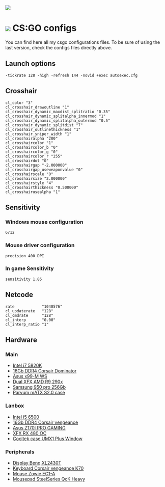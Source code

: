 ![](https://lh3.googleusercontent.com/2HuAtPLtdSt96gYMEbYti9tmj6wDUpt2R35fCmN98_7XJiuR7KDXCfCz8oAsGF4GbkMKpngxG7xg92vMR_WfkUDb6fonFxWPHcV3QQ3RFKDW-LNEbun3cmzgEtvTRg9ZhyqUPwPxOEmgunFJPY7D6mc91Z0ap8JCbtemilgtvjyrLFCFVtQ-XH1H66-GgzYJxr1W_bggDLUAYl9RDZcshfq1kAD72SWdQvP8yeG0d0d9yi7DF1v4bW9PwlORpGhMlPVG-wvoVjkBewaKWKO-g6ifYHKgUz-eXM59RPsmohB_RvaD7Ociz9V1THH_KttvdcbbNcUol2gZBol0beexQX9ZhVhYT_7cznUGWAlZvdyn_RRC4YS2VKTxlhkP6_S52eCNnDDqDH4iWrZop2nPcSrVWFWzoPNX4dCVECAs5MByBaX-IZ-TIooj-S_-3Lnj16KSU0B60HzfWaDsTG5l89MWDLCUcJs1Q9kNEjAn5t6HYu3jQWS0ekCf6-N28Ob4xbjKEzebrQK8x2Rc76VWpEZSW9WhUlkawy6UPi8RNZwyPkLOQ_r04UZt58r5-3Wn5t2r=w1444-no)

# ![](https://lh3.googleusercontent.com/h22PNgYuDGCxIUk-hKgSaD1G9WzPY0v_AiHW8LtWubswaza4DgL3Wnbzt7PXewD_OWTCj3ecTA8DUrt6IDxRHqyeFDH2yflZyoJif8WluONbQ_fsHcQ46bgU5s-XsNx2mSd7c1uhP-BO2onu4Lg5u19GwhTXvQEVVzjPUSBk0PAIJmXPDbBWtqyJADwGviol8ZmXRdvcTEwgK2Halcxf1Ys3cXT4t9a2cypvjlHf0UpXHAqV_R4h2Wd59234LE5ZnEpGHN3YZC-uPQjqnzzXLz7mYEf0uXcvNrHWPFfQfcLNOJGGT4p-s_4op0dSple7SU4guVZlb7uLaTTNTkW_VBR23_amLA46eKxB_a1M6lW6MUA8NV57AzGPGC4pw9HTOXpWGMaw98u3zKAIvK-H6tb9gAj0EAlJZU9RTD1vqpkpXoPxs9oobOoFVoxKBDu45bvBCssGfhOuP2IrvnW6Y5LTXInyAeCkvjsjIwac_dLnt3TC-JGGRfvHqN0GnAKPrnK2cHW4D83pE7BmVHtoIwYPJJ7n8RvU6CY28P5jTvPe8Izb7o7EzV1bI_zsAzZueVgw=s120-no) CS:GO configs

You can find here all my csgo configurations files. To be sure of using the last version, check the configs files directly above.

## Launch options
```
-tickrate 128 -high -refresh 144 -novid +exec autoexec.cfg
```

## Crosshair

```
cl_color "3"
cl_crosshair_drawoutline "1"
cl_crosshair_dynamic_maxdist_splitratio "0.35"
cl_crosshair_dynamic_splitalpha_innermod "1"
cl_crosshair_dynamic_splitalpha_outermod "0.5"
cl_crosshair_dynamic_splitdist "7"
cl_crosshair_outlinethickness "1"
cl_crosshair_sniper_width "1"
cl_crosshairalpha "200"
cl_crosshaircolor "1"
cl_crosshaircolor_b "0"
cl_crosshaircolor_g "0"
cl_crosshaircolor_r "255"
cl_crosshairdot "0"
cl_crosshairgap "-2.000000"
cl_crosshairgap_useweaponvalue "0"
cl_crosshairscale "0"
cl_crosshairsize "2.000000"
cl_crosshairstyle "4"
cl_crosshairthickness "0.500000"
cl_crosshairusealpha "1"
```

## Sensitivity

### Windows mouse configuration

```
6/12
```

### Mouse driver configuration

```
precision 400 DPI
```

### In game Sensitivity

```
sensitivity 1.85
```

## Netcode

```
rate            "1048576"
cl_updaterate   "128"
cl_cmdrate      "128"
cl_interp       "0.00"
cl_interp_ratio "1"
```

## Hardware

### Main

- [Intel i7 5820K](http://ark.intel.com/fr/products/82932/Intel-Core-i7-5820K-Processor-15M-Cache-up-to-3_60-GHz)
- [16Gb DDR4 Corsair Dominator](http://www.corsair.com/en/dominator-platinum-series-16gb-2-x-8gb-ddr4-dram-2666mhz-c15-memory-kit-cmd16gx4m2a2666c15)
- [Asus x99-M WS](https://www.asus.com/Motherboards/X99M_WS/)
- [Dual XFX AMD R9 290x](http://www.xfxforce.com/en-us/products/amd-radeon-r9-200-series/amd-radeon-r9-290x-black-edition-r9-290x-edbd)
- [Samsung 950 pro 256Gb](http://www.samsung.com/semiconductor/minisite/ssd/product/consumer/950pro.html)
- [Parvum mATX S2.0 case](http://www.parvumsystems.com/product/s2-5-matx)

### Lanbox

- [Intel i5 6500](http://ark.intel.com/fr/products/88184/Intel-Core-i5-6500-Processor-6M-Cache-up-to-3_60-GHz)
- [16Gb DDR4 Corsair vengeance](http://www.corsair.com/en/vengeance-lpx-16gb-2x8gb-ddr4-dram-3000mhz-c15-memory-kit-black-cmk16gx4m2b3000c15)
- [Asus Z170I PRO GAMING](https://www.asus.com/Motherboards/Z170I-PRO-GAMING/)
- [XFX RX 480 OC](http://www.xfxforce.com/en-us/products/amd-radeon-rx-400-series/rx480xxx-rx-480m8bfa6)
- [Cooltek case UMX1 Plus Window](http://www.cooltek.de/en/jonsbo/umx-series/142/umx1-plus-window)

### Peripherals

- [Display Benq XL2430T](http://www.benq.com/product/monitor/xl2430t/)
- [Keyboard Corsair vengeance K70](http://www.corsair.com/en-us/landing/k70-rgb)
- [Mouse Zowie EC1-A](http://zowie.benq.com/mice/ec1-a)
- [Mousepad SteelSeries QcK Heavy ](https://steelseries.com/gaming-mousepads/qck-heavy)
